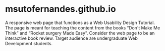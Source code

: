 # msutofernandes.github.io

A responsive web page that functions as a Web Usability Design Tutorial. 
The page is meant for teaching the content from the books “Don't Make Me Think” and “Rocket surgery Made Easy”.
Consider the web page to be an interactive book review. 
Target audience are undergraduate Web Development students.
